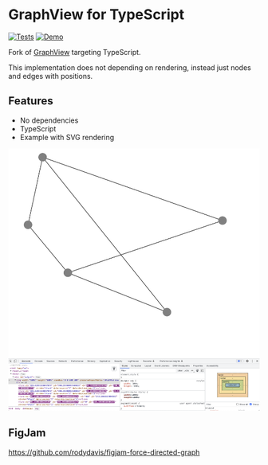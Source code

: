 # GraphView for TypeScript

[![Tests](https://github.com/rodydavis/graphview-typescript/actions/workflows/tests.yml/badge.svg)](https://github.com/rodydavis/graphview-typescript/actions/workflows/tests.yml)
[![Demo](https://github.com/rodydavis/graphview-typescript/actions/workflows/demo.yml/badge.svg)](https://github.com/rodydavis/graphview-typescript/actions/workflows/demo.yml)

Fork of [GraphView](https://github.com/nabil6391/graphview) targeting TypeScript.

This implementation does not depending on rendering, instead just nodes and edges with positions.

## Features

- No dependencies
- TypeScript
- Example with SVG rendering

![](screenshot.png)

## FigJam

https://github.com/rodydavis/figjam-force-directed-graph
